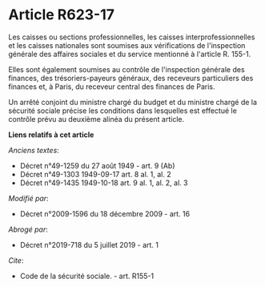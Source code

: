 # Article R623-17

Les caisses ou sections professionnelles, les caisses interprofessionnelles et les caisses nationales sont soumises aux
vérifications de l'inspection générale des affaires sociales et du service mentionné à l'article R. 155-1. 

Elles sont également soumises au contrôle de l'inspection générale des finances, des trésoriers-payeurs généraux, des
receveurs particuliers des finances et, à Paris, du receveur central des finances de Paris. 

Un arrêté conjoint du ministre chargé du budget et du ministre chargé de la sécurité sociale précise les conditions dans
lesquelles est effectué le contrôle prévu au deuxième alinéa du présent article.

**Liens relatifs à cet article**

_Anciens textes_:

  - Décret n°49-1259 du 27 août 1949 - art. 9 (Ab)
  - Décret n°49-1303 1949-09-17 art. 8 al. 1, al. 2
  - Décret n°49-1435 1949-10-18 art. 9 al. 1, al. 2, al. 3

_Modifié par_:

  - Décret n°2009-1596 du 18 décembre 2009 - art. 16

_Abrogé par_:

  - Décret n°2019-718 du 5 juillet 2019 - art. 1

_Cite_:

  - Code de la sécurité sociale. - art. R155-1

